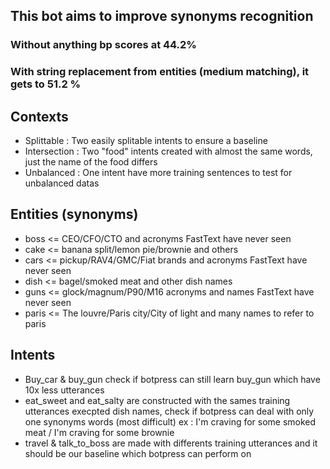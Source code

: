 ## This bot aims to improve synonyms recognition

### Without anything bp scores at 44.2%

### With string replacement from entities (medium matching), it gets to 51.2 %

## Contexts

- Splittable : Two easily splitable intents to ensure a baseline
- Intersection : Two "food" intents created with almost the same words, just the name of the food differs
- Unbalanced : One intent have more training sentences to test for unbalanced datas

## Entities (synonyms)

- boss <= CEO/CFO/CTO and acronyms FastText have never seen
- cake <= banana split/lemon pie/brownie and others
- cars <= pickup/RAV4/GMC/Fiat brands and acronyms FastText have never seen
- dish <= bagel/smoked meat and other dish names
- guns <= glock/magnum/P90/M16 acronyms and names FastText have never seen
- paris <= The louvre/Paris city/City of light and many names to refer to paris

## Intents

- <unbalanced> Buy_car & buy_gun check if botpress can still learn buy_gun which have 10x less utterances
- <Intersection> eat_sweet and eat_salty are constructed with the sames training utterances execpted dish names, check if botpress can deal with only one synonyms words (most difficult) ex : I'm craving for some smoked meat / I'm craving for some brownie
- <Splittable> travel & talk_to_boss are made with differents training utterances and it should be our baseline which botpress can perform on
